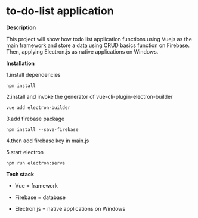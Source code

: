 # to-do-list application

**Description**

This project will show how todo list application functions using Vuejs as the main framework and store a data using CRUD basics function on Firebase. Then, applying Electron.js as native applications on Windows.

**Installation**

1.install dependencies
```
npm install
```

2.install and invoke the generator of vue-cli-plugin-electron-builder
```
vue add electron-builder
```

3.add firebase package
```
npm install --save-firebase
```

4.then add firebase key in main.js

5.start electron
```
npm run electron:serve
```

**Tech stack**

* Vue = framework

* Firebase = database

* Electron.js = native applications on Windows

